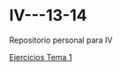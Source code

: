 IV---13-14
==========

Repositorio personal para IV

[Ejercicios Tema 1](https://github.com/SergioMGamarra/IV---13-14/blob/master/IV1.md)
